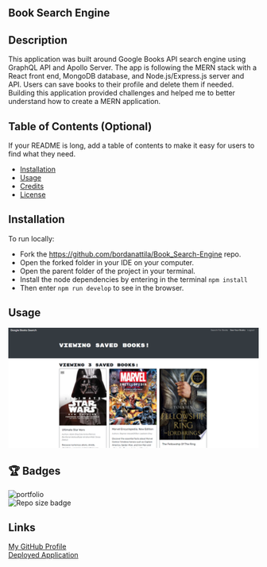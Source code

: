 ## Book Search Engine

## Description

This application was built around Google Books API search engine using GraphQL API and Apollo Server. The app is following the MERN stack with a React front end, MongoDB database, and Node.js/Express.js server and API. Users can save books to their profile and delete them if needed. 
Building this application provided challenges and helped me to better understand how to create a MERN application.

## Table of Contents (Optional)

If your README is long, add a table of contents to make it easy for users to find what they need.

- [Installation](#installation)
- [Usage](#usage)
- [Credits](#credits)
- [License](#license)

## Installation

To run locally:
* Fork the https://github.com/bordanattila/Book_Search-Engine repo.
* Open the forked folder in your IDE on your computer.
* Open the parent folder of the project in your terminal.
* Install the node dependencies by entering in the terminal `npm install`
* Then enter `npm run develop` to see in the browser. 

## Usage

![alt text](./client/src/assets/screenshot.png)

## :trophy: Badges

![portfolio](https://img.shields.io/github/languages/top/bordanattila/react-portfolio)  
![Repo size badge](https://img.shields.io/github/repo-size/bordanattila/react-portfolio?color=information)

## Links

[My GitHub Profile](https://github.com/attila)  
[Deployed Application](https://bordanattila.github.io/React-Portfolio/)